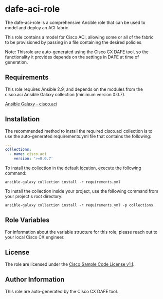 
# dafe-aci-role

The dafe-aci-role is a comprehensive Ansible role that can be used to model and deploy an ACI fabric.

This role contains a model for Cisco ACI, allowing some or all of the fabric to be provisioned by passing in a file containing the desired policies.

Note: Thisrole are auto-generated using the Cisco CX DAFE tool, so the functionality it provides depends on the settings in DAFE at time of generation.

## Requirements

This role requires Ansible 2.9, and depends on the modules from the cisco.aci Ansible Galaxy collection (minimum version 0.0.7).

[Ansible Galaxy - cisco.aci](https://galaxy.ansible.com/cisco/aci)

## Installation

The recommended method to install the required cisco.aci collection is to use the auto-generated requirements.yml file that contains the following:

```yaml
---
collections:
  - name: cisco.aci
    version: '>=0.0.7'
```

To install the collection in the default location, execute the following command:
```
ansible-galaxy collection install -r requirements.yml
```

To install the collection inside your project, use the following command from your project's root directory:
```
ansible-galaxy collection install -r requirements.yml -p collections
```

## Role Variables

For information about the variable structure for this role, please reach out to your local Cisco CX engineer.

## License

The role are licensed under the [Cisco Sample Code License v1.1](https://developer.cisco.com/site/license/cisco-sample-code-license/).

## Author Information
This role are auto-generated by the Cisco CX DAFE tool.
